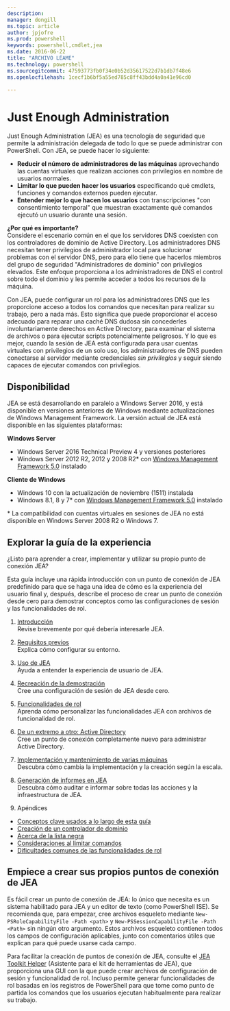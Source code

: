 ```yaml
---
description: 
manager: dongill
ms.topic: article
author: jpjofre
ms.prod: powershell
keywords: powershell,cmdlet,jea
ms.date: 2016-06-22
title: "ARCHIVO LÉAME"
ms.technology: powershell
ms.sourcegitcommit: 47593773fb0f34e0b52d35617522d7b1db7f48e6
ms.openlocfilehash: 1cecf1b6bf5a55ed785c8ff43bdd4a0a41e96cd0

---
```


# Just Enough Administration
Just Enough Administration (JEA) es una tecnología de seguridad que permite la administración delegada de todo lo que se puede administrar con PowerShell.
Con JEA, se puede hacer lo siguiente:
- **Reducir el número de administradores de las máquinas** aprovechando las cuentas virtuales que realizan acciones con privilegios en nombre de usuarios normales.
- **Limitar lo que pueden hacer los usuarios** especificando qué cmdlets, funciones y comandos externos pueden ejecutar.
- **Entender mejor lo que hacen los usuarios** con transcripciones "con consentimiento temporal" que muestran exactamente qué comandos ejecutó un usuario durante una sesión.

**¿Por qué es importante?**  
Considere el escenario común en el que los servidores DNS coexisten con los controladores de dominio de Active Directory.
Los administradores DNS necesitan tener privilegios de administrador local para solucionar problemas con el servidor DNS, pero para ello tiene que hacerlos miembros del grupo de seguridad "Administradores de dominio" con privilegios elevados.
Este enfoque proporciona a los administradores de DNS el control sobre todo el dominio y les permite acceder a todos los recursos de la máquina.

Con JEA, puede configurar un rol para los administradores DNS que les proporcione acceso a todos los comandos que necesitan para realizar su trabajo, pero a nada más.
Esto significa que puede proporcionar el acceso adecuado para reparar una caché DNS dudosa sin concederles involuntariamente derechos en Active Directory, para examinar el sistema de archivos o para ejecutar scripts potencialmente peligrosos.
Y lo que es mejor, cuando la sesión de JEA está configurada para usar cuentas virtuales con privilegios de un solo uso, los administradores de DNS pueden conectarse al servidor mediante credenciales *sin privilegios* y seguir siendo capaces de ejecutar comandos con privilegios.

## Disponibilidad
JEA se está desarrollando en paralelo a Windows Server 2016, y está disponible en versiones anteriores de Windows mediante actualizaciones de Windows Management Framework.
La versión actual de JEA está disponible en las siguientes plataformas:

**Windows Server**
- Windows Server 2016 Technical Preview 4 y versiones posteriores
- Windows Server 2012 R2, 2012 y 2008 R2\* con [Windows Management Framework 5.0](https://www.microsoft.com/en-us/download/details.aspx?id=50395) instalado

**Cliente de Windows**
- Windows 10 con la actualización de noviembre (1511) instalada
- Windows 8.1, 8 y 7\* con [Windows Management Framework 5.0](https://www.microsoft.com/en-us/download/details.aspx?id=50395) instalado

\* La compatibilidad con cuentas virtuales en sesiones de JEA no está disponible en Windows Server 2008 R2 o Windows 7.


## Explorar la guía de la experiencia
¿Listo para aprender a crear, implementar y utilizar su propio punto de conexión JEA?

Esta guía incluye una rápida introducción con un punto de conexión de JEA predefinido para que se haga una idea de cómo es la experiencia del usuario final y, después, describe el proceso de crear un punto de conexión desde cero para demostrar conceptos como las configuraciones de sesión y las funcionalidades de rol.

1.  [Introducción](introduction.md)   
Revise brevemente por qué debería interesarle JEA.

2.  [Requisitos previos](prerequisites.md)  
Explica cómo configurar su entorno.

3.  [Uso de JEA](using-jea.md)  
Ayuda a entender la experiencia de usuario de JEA.

4.  [Recreación de la demostración](remake-the-demo-endpoint.md)  
Cree una configuración de sesión de JEA desde cero.

5.  [Funcionalidades de rol](role-capabilities.md)  
Aprenda cómo personalizar las funcionalidades JEA con archivos de funcionalidad de rol.

6.  [De un extremo a otro: Active Directory](end-to-end---active-directory.md)  
Cree un punto de conexión completamente nuevo para administrar Active Directory.

7.  [Implementación y mantenimiento de varias máquinas](multi-machine-deployment-and-maintenance.md)  
Descubra cómo cambia la implementación y la creación según la escala.

8.  [Generación de informes en JEA](reporting-on-jea.md)  
Descubra cómo auditar e informar sobre todas las acciones y la infraestructura de JEA.

9.  Apéndices
  - [Conceptos clave usados a lo largo de esta guía](key-concepts-used-throughout-this-guide.md)  
  -  [Creación de un controlador de dominio](creating-a-domain-controller.md)  
  -  [Acerca de la lista negra](on-blacklisting.md)  
  -  [Consideraciones al limitar comandos](considerations-when-limiting-commands.md)  
  -  [Dificultades comunes de las funcionalidades de rol](common-role-capability-pitfalls.md)

## Empiece a crear sus propios puntos de conexión de JEA
Es fácil crear un punto de conexión de JEA: lo único que necesita es un sistema habilitado para JEA y un editor de texto (como PowerShell ISE).
Se recomienda que, para empezar, cree archivos esqueleto mediante `New-PSRoleCapabilityFile -Path <path>` y `New-PSSessionCapabilityFile -Path <Path>` sin ningún otro argumento.
Estos archivos esqueleto contienen todos los campos de configuración aplicables, junto con comentarios útiles que explican para qué puede usarse cada campo.

Para facilitar la creación de puntos de conexión de JEA, consulte el [JEA Toolkit Helper](http://blogs.technet.com/b/privatecloud/archive/2015/12/20/introducing-the-updated-jea-helper-tool.aspx) (Asistente para el kit de herramientas de JEA), que proporciona una GUI con la que puede crear archivos de configuración de sesión y funcionalidad de rol.
Incluso permite generar funcionalidades de rol basadas en los registros de PowerShell para que tome como punto de partida los comandos que los usuarios ejecutan habitualmente para realizar su trabajo.




<!--HONumber=Jun16_HO4-->


